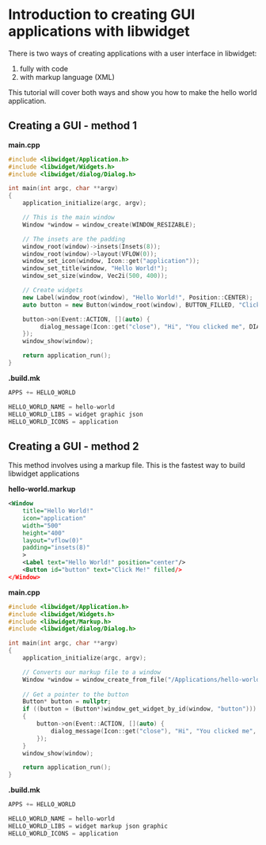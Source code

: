 # Introduction to creating GUI applications with libwidget

There is two ways of creating applications with a user interface in libwidget:

1. fully with code
2. with markup language (XML)

This tutorial will cover both ways and show you how to make the hello world application.

## Creating a GUI - method 1

**main.cpp**
```c++
#include <libwidget/Application.h>
#include <libwidget/Widgets.h>
#include <libwidget/dialog/Dialog.h>

int main(int argc, char **argv)
{
    application_initialize(argc, argv);

    // This is the main window
    Window *window = window_create(WINDOW_RESIZABLE);

    // The insets are the padding
    window_root(window)->insets(Insets(8));
    window_root(window)->layout(VFLOW(0));
    window_set_icon(window, Icon::get("application"));
    window_set_title(window, "Hello World!");
    window_set_size(window, Vec2i(500, 400));

    // Create widgets
    new Label(window_root(window), "Hello World!", Position::CENTER);
    auto button = new Button(window_root(window), BUTTON_FILLED, "Click Me!");

    button->on(Event::ACTION, [](auto) {
         dialog_message(Icon::get("close"), "Hi", "You clicked me", DIALOG_BUTTON_OK);
    });
    window_show(window);

    return application_run();
}
```
**.build.mk**
```js
APPS += HELLO_WORLD

HELLO_WORLD_NAME = hello-world
HELLO_WORLD_LIBS = widget graphic json
HELLO_WORLD_ICONS = application
```
## Creating a GUI - method 2

This method involves using a markup file. This is the fastest way to build libwidget applications

**hello-world.markup**
```xml
<Window
    title="Hello World!"
    icon="application"
    width="500"
    height="400"
    layout="vflow(0)"
    padding="insets(8)"
    >
    <Label text="Hello World!" position="center"/>
    <Button id="button" text="Click Me!" filled/>
</Window>
```
**main.cpp**
```c++
#include <libwidget/Application.h>
#include <libwidget/Widgets.h>
#include <libwidget/Markup.h>
#include <libwidget/dialog/Dialog.h>

int main(int argc, char **argv)
{
    application_initialize(argc, argv);

    // Converts our markup file to a window
    Window *window = window_create_from_file("/Applications/hello-world/hello-world.markup");;
    
    // Get a pointer to the button
    Button* button = nullptr;
    if ((button = (Button*)window_get_widget_by_id(window, "button")))
    {
        button->on(Event::ACTION, [](auto) {
            dialog_message(Icon::get("close"), "Hi", "You clicked me", DIALOG_BUTTON_OK);
        });
    }
    window_show(window);

    return application_run();
}
```
**.build.mk**
```js
APPS += HELLO_WORLD

HELLO_WORLD_NAME = hello-world
HELLO_WORLD_LIBS = widget markup json graphic
HELLO_WORLD_ICONS = application
```
